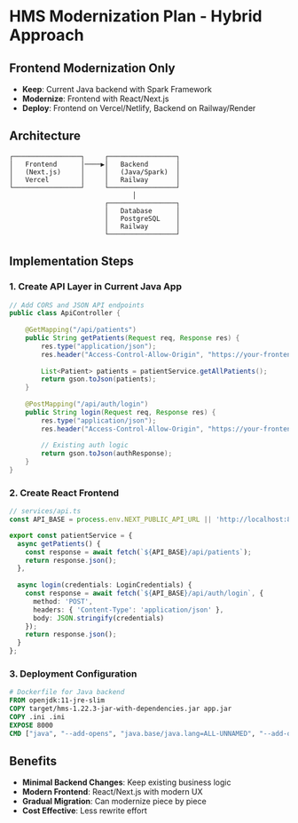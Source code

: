 # HMS Modernization Plan - Hybrid Approach

## Frontend Modernization Only
- **Keep**: Current Java backend with Spark Framework
- **Modernize**: Frontend with React/Next.js
- **Deploy**: Frontend on Vercel/Netlify, Backend on Railway/Render

## Architecture
```
┌─────────────────┐     ┌─────────────────┐
│   Frontend      │────▶│   Backend       │
│   (Next.js)     │     │   (Java/Spark)  │
│   Vercel        │     │   Railway       │
└─────────────────┘     └─────────────────┘
                               │
                        ┌─────────────────┐
                        │   Database      │
                        │   PostgreSQL    │
                        │   Railway       │
                        └─────────────────┘
```

## Implementation Steps

### 1. Create API Layer in Current Java App
```java
// Add CORS and JSON API endpoints
public class ApiController {
    
    @GetMapping("/api/patients")
    public String getPatients(Request req, Response res) {
        res.type("application/json");
        res.header("Access-Control-Allow-Origin", "https://your-frontend.vercel.app");
        
        List<Patient> patients = patientService.getAllPatients();
        return gson.toJson(patients);
    }
    
    @PostMapping("/api/auth/login")
    public String login(Request req, Response res) {
        res.type("application/json");
        res.header("Access-Control-Allow-Origin", "https://your-frontend.vercel.app");
        
        // Existing auth logic
        return gson.toJson(authResponse);
    }
}
```

### 2. Create React Frontend
```typescript
// services/api.ts
const API_BASE = process.env.NEXT_PUBLIC_API_URL || 'http://localhost:8000';

export const patientService = {
  async getPatients() {
    const response = await fetch(`${API_BASE}/api/patients`);
    return response.json();
  },
  
  async login(credentials: LoginCredentials) {
    const response = await fetch(`${API_BASE}/api/auth/login`, {
      method: 'POST',
      headers: { 'Content-Type': 'application/json' },
      body: JSON.stringify(credentials)
    });
    return response.json();
  }
};
```

### 3. Deployment Configuration
```dockerfile
# Dockerfile for Java backend
FROM openjdk:11-jre-slim
COPY target/hms-1.22.3-jar-with-dependencies.jar app.jar
COPY .ini .ini
EXPOSE 8000
CMD ["java", "--add-opens", "java.base/java.lang=ALL-UNNAMED", "--add-opens", "java.base/java.lang.reflect=ALL-UNNAMED", "--add-opens", "java.base/java.util=ALL-UNNAMED", "--add-opens", "java.base/java.net=ALL-UNNAMED", "--add-opens", "java.base/java.io=ALL-UNNAMED", "-jar", "app.jar"]
```

## Benefits
- **Minimal Backend Changes**: Keep existing business logic
- **Modern Frontend**: React/Next.js with modern UX
- **Gradual Migration**: Can modernize piece by piece
- **Cost Effective**: Less rewrite effort
```

